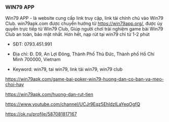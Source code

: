 ### WIN79 APP

Win79 APP - là website cung cấp link truy cập, link tải chính chủ vào Win79 Club. win79apk.com được chuyển hướng từ  https://win79app.org/, được ủy quyền trực tiếp từ Win79 Club, Giúp người chơi trải nghiệm game bài Win79 Club an toàn, bảo mật nhất. Hơn hết, nạp rút tại win79 chỉ từ 1-2 phút

- SĐT: 0793.451.991

- Địa chỉ: Đ. D9, An Lợi Đông, Thành Phố Thủ Đức, Thành phố Hồ Chí Minh 700000, Vietnam

- Keyword: win79, tai win79, link tải win79, win79 club

https://win79apk.com/game-bai-poker-win79-huong-dan-co-ban-va-meo-choi-hay

https://win79apk.com/huong-dan-rut-tien

https://www.youtube.com/channel/UCJr9Eqz5EhldzILaYeqOgfQ

https://ok.ru/profile/587081817167
